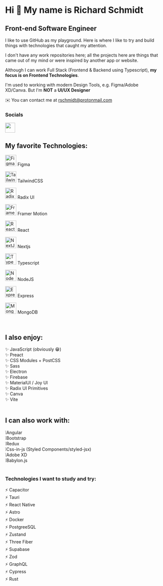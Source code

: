 # Hi 👋 My name is Richard Schmidt
## Front-end Software Engineer

I like to use GitHub as my playground. Here is where I like to try and build things with technologies that caught my attention.

I don't have any work repositories here; all the projects here are things that came out of my mind or were inspired by another app or website.

Although I can work Full Stack (Frontend & Backend using Typescript), **my focus is on Frontend Technologies**.

I'm used to working with modern Design Tools, e.g. Figma/Adobe XD/Canva. But I'm **NOT** a **UI/UX Designer**

✉️ You can contact me at [rschmidt@protonmail.com](mailto:rschmidt@protonmail.com)

### Socials
<img src="https://raw.githubusercontent.com/danielcranney/readme-generator/main/public/icons/socials/linkedin.svg" width="32" height="32" />
<br>
                  
## My favorite Technologies:
<a href="https://www.figma.com/" target="_blank" rel="noreferrer"><img src="https://raw.githubusercontent.com/danielcranney/readme-generator/main/public/icons/skills/figma-colored.svg" width="36" height="36" alt="Figma" /></a> Figma

<a href="https://tailwindcss.com/" target="_blank" rel="noreferrer"><img src="https://raw.githubusercontent.com/danielcranney/readme-generator/main/public/icons/skills/tailwindcss-colored.svg" width="36" height="36" alt="TailwindCSS" /></a> TailwindCSS

<a href="https://www.radix-ui.com/primitives" target="_blank" rel="noreferrer"><img src="https://avatars.githubusercontent.com/u/75042455?s=280&v=4" width="36" height="36" alt="Radix UI" /></a> Radix UI

<a href="https://www.framer.com/motion/" target="_blank" rel="noreferrer"><img src="https://hero35.com/stacks/framer-motion.svg" width="36" height="36" alt="Framer Motion" /></a> Framer Motion

<a href="https://reactjs.org/" target="_blank" rel="noreferrer"><img src="https://raw.githubusercontent.com/danielcranney/readme-generator/main/public/icons/skills/react-colored.svg" width="36" height="36" alt="React" /></a> React

<a href="https://nextjs.org/docs" target="_blank" rel="noreferrer"><img src="https://raw.githubusercontent.com/danielcranney/readme-generator/main/public/icons/skills/nextjs.svg" width="36" height="36" alt="NextJs" /></a> Nextjs

<a href="https://www.typescriptlang.org/" target="_blank" rel="noreferrer"><img src="https://raw.githubusercontent.com/danielcranney/readme-generator/main/public/icons/skills/typescript-colored.svg" width="36" height="36" alt="TypeScript" /></a> Typescript

<a href="https://nodejs.org/en/" target="_blank" rel="noreferrer"><img src="https://raw.githubusercontent.com/danielcranney/readme-generator/main/public/icons/skills/nodejs-colored.svg" width="36" height="36" alt="NodeJS" /></a> NodeJS

<a href="https://expressjs.com/" target="_blank" rel="noreferrer"><img src="https://raw.githubusercontent.com/danielcranney/readme-generator/main/public/icons/skills/express.svg" width="36" height="36" alt="Express" /></a> Express

<a href="https://www.mongodb.com/" target="_blank" rel="noreferrer"><img src="https://raw.githubusercontent.com/danielcranney/readme-generator/main/public/icons/skills/mongodb-colored.svg" width="36" height="36" alt="MongoDB" /></a> MongoDB

<br>

## I also enjoy:
✨ JavaScript (obviously 😁) <br>
✨ Preact <br>
✨ CSS Modules + PostCSS <br>
✨ Sass <br>
✨ Electron <br>
✨ Firebase <br>
✨ MaterialUI / Joy UI <br>
✨ Radix UI Primitives <br>
✨ Canva <br>
✨ Vite <br><br>

## I can also work with:
❕Angular <br>
❕Bootstrap <br>
❕Redux <br>
❕Css-in-js (Styled Components/styled-jsx) <br>
❕Adobe XD <br>
❕Babylon.js <br><br>

### Technologies I want to study and try:
⚡ Capacitor <br>
⚡ Tauri <br>
⚡ React Native <br>
⚡ Astro <br>
⚡ Docker <br>
⚡ PostgreeSQL <br>
⚡ Zustand <br>
⚡ Three Fiber <br>
⚡ Supabase <br>
⚡ Zod <br>
⚡ GraphQL <br>
⚡ Cypress <br>
⚡ Rust <br>
<!---
Richard-S16/Richard-S16 is a ✨ special ✨ repository because its `README.md` (this file) appears on your GitHub profile.
You can click the Preview link to take a look at your changes.
--->
